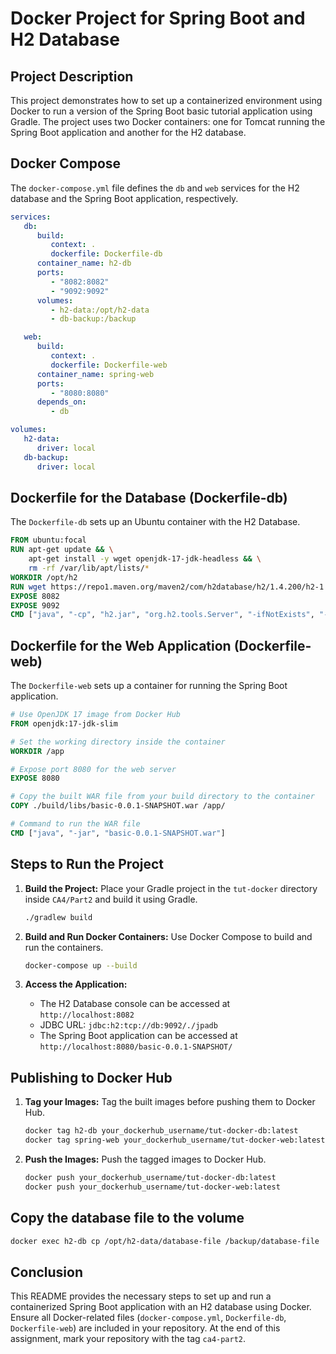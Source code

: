 
# Docker Project for Spring Boot and H2 Database

## Project Description

This project demonstrates how to set up a containerized environment using Docker to run a version of the Spring Boot basic tutorial application using Gradle. The project uses two Docker containers: one for Tomcat running the Spring Boot application and another for the H2 database.


## Docker Compose

The `docker-compose.yml` file defines the `db` and `web` services for the H2 database and the Spring Boot application, respectively.

```yaml
services:
   db:
      build:
         context: .
         dockerfile: Dockerfile-db
      container_name: h2-db
      ports:
         - "8082:8082"
         - "9092:9092"
      volumes:
         - h2-data:/opt/h2-data
         - db-backup:/backup

   web:
      build:
         context: .
         dockerfile: Dockerfile-web
      container_name: spring-web
      ports:
         - "8080:8080"
      depends_on:
         - db

volumes:
   h2-data:
      driver: local
   db-backup:
      driver: local
```

## Dockerfile for the Database (Dockerfile-db)

The `Dockerfile-db` sets up an Ubuntu container with the H2 Database.

```dockerfile
FROM ubuntu:focal
RUN apt-get update && \
    apt-get install -y wget openjdk-17-jdk-headless && \
    rm -rf /var/lib/apt/lists/*
WORKDIR /opt/h2
RUN wget https://repo1.maven.org/maven2/com/h2database/h2/1.4.200/h2-1.4.200.jar -O h2.jar
EXPOSE 8082
EXPOSE 9092
CMD ["java", "-cp", "h2.jar", "org.h2.tools.Server", "-ifNotExists", "-web", "-webAllowOthers", "-webPort", "8082", "-tcp", "-tcpAllowOthers", "-tcpPort", "9092", "-baseDir", "/opt/h2-data"]
```

## Dockerfile for the Web Application (Dockerfile-web)

The `Dockerfile-web` sets up a container for running the Spring Boot application.

```dockerfile
# Use OpenJDK 17 image from Docker Hub
FROM openjdk:17-jdk-slim

# Set the working directory inside the container
WORKDIR /app

# Expose port 8080 for the web server
EXPOSE 8080

# Copy the built WAR file from your build directory to the container
COPY ./build/libs/basic-0.0.1-SNAPSHOT.war /app/

# Command to run the WAR file
CMD ["java", "-jar", "basic-0.0.1-SNAPSHOT.war"]
```

## Steps to Run the Project

1. **Build the Project:**
   Place your Gradle project in the `tut-docker` directory inside `CA4/Part2` and build it using Gradle.

   ```bash
   ./gradlew build
   ```

2. **Build and Run Docker Containers:**
   Use Docker Compose to build and run the containers.

   ```bash
   docker-compose up --build
   ```

3. **Access the Application:**
    - The H2 Database console can be accessed at `http://localhost:8082`
    - JDBC URL: `jdbc:h2:tcp://db:9092/./jpadb`
    - The Spring Boot application can be accessed at `http://localhost:8080/basic-0.0.1-SNAPSHOT/`

## Publishing to Docker Hub

1. **Tag your Images:**
   Tag the built images before pushing them to Docker Hub.

   ```bash
   docker tag h2-db your_dockerhub_username/tut-docker-db:latest
   docker tag spring-web your_dockerhub_username/tut-docker-web:latest
   ```

2. **Push the Images:**
   Push the tagged images to Docker Hub.

   ```bash
   docker push your_dockerhub_username/tut-docker-db:latest
   docker push your_dockerhub_username/tut-docker-web:latest
   ```
   
## Copy the database file to the volume

```bash
docker exec h2-db cp /opt/h2-data/database-file /backup/database-file
```

## Conclusion

This README provides the necessary steps to set up and run a containerized Spring Boot application with an H2 database using Docker. Ensure all Docker-related files (`docker-compose.yml`, `Dockerfile-db`, `Dockerfile-web`) are included in your repository. At the end of this assignment, mark your repository with the tag `ca4-part2`.
